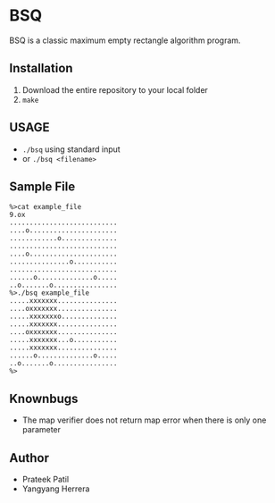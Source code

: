 # BSQ
BSQ	is a classic maximum empty rectangle algorithm program.

## Installation
1. Download the entire repository to your local folder
2. `make`

## USAGE
- `./bsq` using standard input
- or `./bsq <filename>`

## Sample File
```
%>cat example_file
9.ox
...........................
....o......................
............o..............
...........................
....o......................
...............o...........
...........................
......o..............o.....
..o.......o................
%>./bsq example_file
.....xxxxxxx...............
....oxxxxxxx...............
.....xxxxxxxo..............
.....xxxxxxx...............
....oxxxxxxx...............
.....xxxxxxx...o...........
.....xxxxxxx...............
......o..............o.....
..o.......o................
%>
```

## Knownbugs
- The map verifier does not return map error when there is only one parameter

## Author
- Prateek Patil
- Yangyang Herrera
